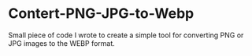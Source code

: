 # Contert-PNG-JPG-to-Webp
Small piece of code I wrote to create a simple tool for converting PNG or JPG images to the WEBP format. 
